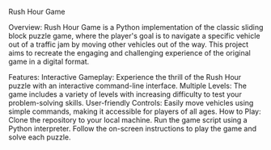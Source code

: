 Rush Hour Game

Overview:
Rush Hour Game is a Python implementation of the classic sliding block puzzle game, where the player's goal is to navigate a specific vehicle out of a traffic jam by moving other vehicles out of the way. This project aims to recreate the engaging and challenging experience of the original game in a digital format.

Features:
Interactive Gameplay: Experience the thrill of the Rush Hour puzzle with an interactive command-line interface.
Multiple Levels: The game includes a variety of levels with increasing difficulty to test your problem-solving skills.
User-friendly Controls: Easily move vehicles using simple commands, making it accessible for players of all ages.
How to Play:
Clone the repository to your local machine.
Run the game script using a Python interpreter.
Follow the on-screen instructions to play the game and solve each puzzle.
